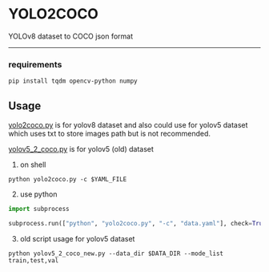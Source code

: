 # YOLO2COCO
YOLOv8 dataset to COCO json format

---
### requirements

```(shell)
pip install tqdm opencv-python numpy
```



## Usage

[yolo2coco.py](https://github.com/lijunjie2232/YOLO2COCO/blob/master/yolo2coco.py) is for yolov8 dataset and also could use for yolov5 dataset which uses txt to store images path but is not recommended.

[yolov5_2_coco.py](https://github.com/lijunjie2232/YOLO2COCO/blob/master/yolov5_2_coco.py) is for yolov5 (old) dataset

1. on shell
```shell
python yolo2coco.py -c $YAML_FILE
```

2.  use python

```python
import subprocess

subprocess.run(["python", "yolo2coco.py", "-c", "data.yaml"], check=True)
```

3. old script usage for yolov5 dataset

```shell
python yolov5_2_coco_new.py --data_dir $DATA_DIR --mode_list train,test,val 
```



 

